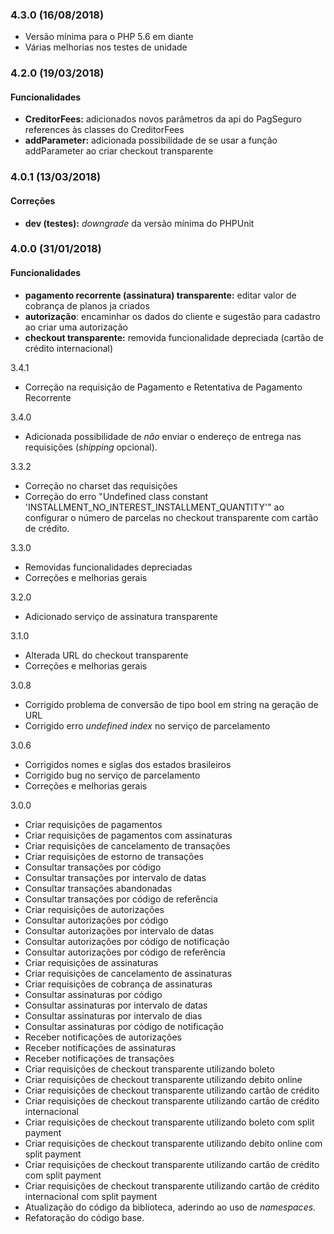 ### 4.3.0 (16/08/2018)

- Versão mínima para o PHP 5.6 em diante
- Várias melhorias nos testes de unidade

### 4.2.0 (19/03/2018)

#### Funcionalidades
- **CreditorFees:** adicionados novos parâmetros da api do PagSeguro references às classes do CreditorFees
- **addParameter:** adicionada possibilidade de se usar a função addParameter ao criar checkout transparente

### 4.0.1 (13/03/2018)

#### Correções
- **dev (testes):** *downgrade* da versão mínima do PHPUnit

### 4.0.0 (31/01/2018)

#### Funcionalidades
- **pagamento recorrente (assinatura) transparente:** editar valor de cobrança de planos ja criados
- **autorização**: encaminhar os dados do cliente e sugestão para cadastro ao criar uma autorização
- **checkout transparente:** removida funcionalidade depreciada (cartão de crédito internacional)

3.4.1
- Correção na requisição de Pagamento e Retentativa de Pagamento Recorrente

3.4.0
- Adicionada possibilidade de *não* enviar o endereço de entrega nas requisições (*shipping* opcional).

3.3.2
- Correção no charset das requisições
- Correção do erro "Undefined class constant 'INSTALLMENT_NO_INTEREST_INSTALLMENT_QUANTITY'" ao configurar o número de parcelas no checkout transparente com cartão de crédito.

3.3.0
- Removidas funcionalidades depreciadas
- Correções e melhorias gerais

3.2.0
- Adicionado serviço de assinatura transparente

3.1.0
- Alterada URL do checkout transparente
- Correções e melhorias gerais

3.0.8
- Corrigido problema de conversão de tipo bool em string na geração de URL
- Corrigido erro *undefined index* no serviço de parcelamento

3.0.6
- Corrigidos nomes e siglas dos estados brasileiros
- Corrigido bug no serviço de parcelamento
- Correções e melhorias gerais

3.0.0
 - Criar requisições de pagamentos
 - Criar requisições de pagamentos com assinaturas
 - Criar requisições de cancelamento de transações
 - Criar requisições de estorno de transações
 - Consultar transações por código
 - Consultar transações por intervalo de datas
 - Consultar transações abandonadas
 - Consultar transações por código de referência
 - Criar requisições de autorizações
 - Consultar autorizações por código
 - Consultar autorizações por intervalo de datas
 - Consultar autorizações por código de notificação
 - Consultar autorizações por código de referência 
 - Criar requisições de assinaturas
 - Criar requisições de cancelamento de assinaturas
 - Criar requisições de cobrança de assinaturas
 - Consultar assinaturas por código
 - Consultar assinaturas por intervalo de datas
 - Consultar assinaturas por intervalo de dias
 - Consultar assinaturas por código de notificação
 - Receber notificações de autorizações
 - Receber notificações de assinaturas
 - Receber notificações de transações
 - Criar requisições de checkout transparente utilizando boleto
 - Criar requisições de checkout transparente utilizando debito online
 - Criar requisições de checkout transparente utilizando cartão de crédito
 - Criar requisições de checkout transparente utilizando cartão de crédito internacional
 - Criar requisições de checkout transparente utilizando boleto com split payment
 - Criar requisições de checkout transparente utilizando debito online com split payment
 - Criar requisições de checkout transparente utilizando cartão de crédito com split payment
 - Criar requisições de checkout transparente utilizando cartão de crédito internacional com split payment
 - Atualização do código da biblioteca, aderindo ao uso de *namespaces*.
 - Refatoração do código base.
